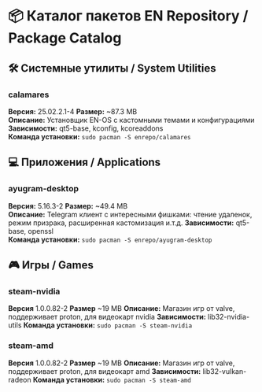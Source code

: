 # 📦 Каталог пакетов EN Repository / Package Catalog

## 🛠️ Системные утилиты / System Utilities

### calamares
**Версия:** 25.02.2.1-4 
**Размер:** ~87.3 MB  
**Описание:** Установщик EN-OS с кастомными темами и конфигурациями  
**Зависимости:** qt5-base, kconfig, kcoreaddons  
**Команда установки:** `sudo pacman -S enrepo/calamares`


## 💻 Приложения / Applications

### ayugram-desktop
**Версия:** 5.16.3-2 
**Размер:** ~49.4 MB  
**Описание:** Telegram клиент с интересными фишками: чтение удаленок, режим призрака, расширенная кастомизация и.т.д. 
**Зависимости:** qt5-base, openssl  
**Команда установки:** `sudo pacman -S enrepo/ayugram-desktop`

## 🎮 Игры / Games

### steam-nvidia
**Версия** 1.0.0.82-2
**Размер** ~19 MB
**Описание:** Магазин игр от valve, поддерживает proton, для видеокарт nvidia
**Зависимости:** lib32-nvidia-utils
**Команда установки:** `sudo pacman -S steam-nvidia`

### steam-amd
**Версия** 1.0.0.82-2
**Размер** ~19 MB
**Описание:** Магазин игр от valve, поддерживает proton, для видеокарт amd
**Зависимости:** lib32-vulkan-radeon
**Команда установки:** `sudo pacman -S steam-amd`
